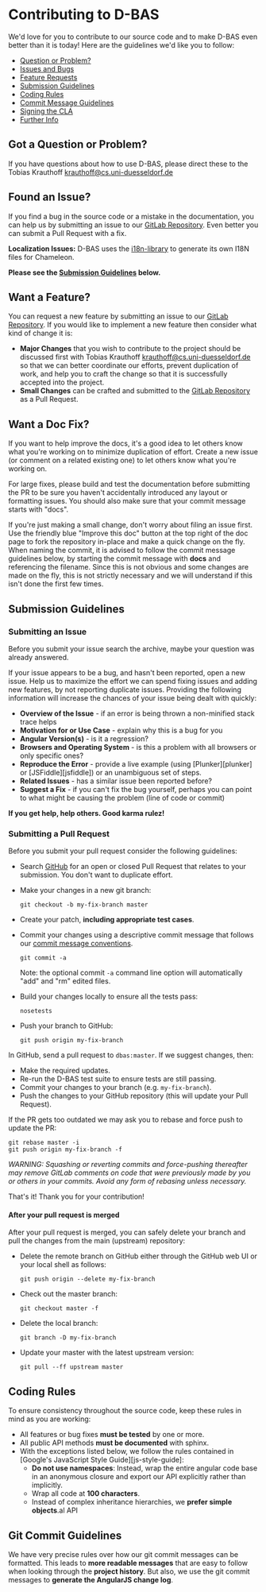 # Contributing to D-BAS

We'd love for you to contribute to our source code and to make D-BAS even better than it is
today! Here are the guidelines we'd like you to follow:

 - [Question or Problem?](#question)
 - [Issues and Bugs](#issue)
 - [Feature Requests](#feature)
 - [Submission Guidelines](#submit)
 - [Coding Rules](#rules)
 - [Commit Message Guidelines](#commit)
 - [Signing the CLA](#cla)
 - [Further Info](#info)

## <a name="question"></a> Got a Question or Problem?

If you have questions about how to use D-BAS, please direct these to the Tobias 
Krauthoff <krauthoff@cs.uni-duesseldorf.de>

## <a name="issue"></a> Found an Issue?

If you find a bug in the source code or a mistake in the documentation, you can 
help us by submitting an issue to our 
[GitLab Repository](https://gitlab.cs.uni-duesseldorf.de/project/dbas/issues). 
Even better you can submit a Pull Request with a fix.

**Localization Issues:** D-BAS uses the [i18n-library](https://github.com/wichert/lingua)
to generate its own I18N files for Chameleon.

**Please see the [Submission Guidelines](#submit) below.**

## <a name="feature"></a> Want a Feature?

You can request a new feature by submitting an issue to our 
[GitLab Repository](https://gitlab.cs.uni-duesseldorf.de/project/dbas/issues). 
If you would like to implement a new feature then consider what kind of change it 
is:

* **Major Changes** that you wish to contribute to the project should be discussed 
  first with Tobias Krauthoff <krauthoff@cs.uni-duesseldorf.de> so that we can 
  better coordinate our efforts, prevent duplication of work, and help you to 
  craft the change so that it is successfully accepted into the project.
* **Small Changes** can be crafted and submitted to the 
  [GitLab Repository](https://gitlab.cs.uni-duesseldorf.de/project/dbas/issues) 
  as a Pull Request.


## <a name="docs"></a> Want a Doc Fix?

If you want to help improve the docs, it's a good idea to let others know what you're working on to
minimize duplication of effort. Create a new issue (or comment on a related existing one) to let
others know what you're working on.

For large fixes, please build and test the documentation before submitting the PR to be sure you
haven't accidentally introduced any layout or formatting issues. You should also make sure that your
commit message starts with "docs".

If you're just making a small change, don't worry about filing an issue first. Use the friendly blue
"Improve this doc" button at the top right of the doc page to fork the repository in-place and make
a quick change on the fly. When naming the commit, it is advised to follow the commit message
guidelines below, by starting the commit message with **docs** and referencing the filename. Since
this is not obvious and some changes are made on the fly, this is not strictly necessary and we will
understand if this isn't done the first few times.

## <a name="submit"></a> Submission Guidelines

### Submitting an Issue
Before you submit your issue search the archive, maybe your question was already answered.

If your issue appears to be a bug, and hasn't been reported, open a new issue. Help us to maximize
the effort we can spend fixing issues and adding new features, by not reporting duplicate issues.
Providing the following information will increase the chances of your issue being dealt with
quickly:

* **Overview of the Issue** - if an error is being thrown a non-minified stack trace helps
* **Motivation for or Use Case** - explain why this is a bug for you
* **Angular Version(s)** - is it a regression?
* **Browsers and Operating System** - is this a problem with all browsers or only specific ones?
* **Reproduce the Error** - provide a live example (using [Plunker][plunker] or
  [JSFiddle][jsfiddle]) or an unambiguous set of steps.
* **Related Issues** - has a similar issue been reported before?
* **Suggest a Fix** - if you can't fix the bug yourself, perhaps you can point to what might be
  causing the problem (line of code or commit)

**If you get help, help others. Good karma rulez!**

### Submitting a Pull Request
Before you submit your pull request consider the following guidelines:

* Search [GitHub](https://gitlab.cs.uni-duesseldorf.de/project/dbas/merge_requests) 
  for an open or closed Pull Request that relates to your submission. You don't 
  want to duplicate effort.
* Make your changes in a new git branch:

    ```shell
    git checkout -b my-fix-branch master
    ```

* Create your patch, **including appropriate test cases**.
* Commit your changes using a descriptive commit message that follows our
  [commit message conventions](#commit).

    ```shell
    git commit -a
    ```
  Note: the optional commit `-a` command line option will automatically "add" and "rm" edited files.

* Build your changes locally to ensure all the tests pass:

    ```shell
    nosetests
    ```

* Push your branch to GitHub:

    ```shell
    git push origin my-fix-branch
    ```

In GitHub, send a pull request to `dbas:master`.
If we suggest changes, then:

* Make the required updates.
* Re-run the D-BAS test suite to ensure tests are still passing.
* Commit your changes to your branch (e.g. `my-fix-branch`).
* Push the changes to your GitHub repository (this will update your Pull Request).

If the PR gets too outdated we may ask you to rebase and force push to update the PR:

```shell
git rebase master -i
git push origin my-fix-branch -f
```

_WARNING: Squashing or reverting commits and force-pushing thereafter may remove GitLab comments
on code that were previously made by you or others in your commits. Avoid any form of rebasing
unless necessary._

That's it! Thank you for your contribution!

#### After your pull request is merged

After your pull request is merged, you can safely delete your branch and pull the changes
from the main (upstream) repository:

* Delete the remote branch on GitHub either through the GitHub web UI or your local shell as follows:

    ```shell
    git push origin --delete my-fix-branch
    ```

* Check out the master branch:

    ```shell
    git checkout master -f
    ```

* Delete the local branch:

    ```shell
    git branch -D my-fix-branch
    ```

* Update your master with the latest upstream version:

    ```shell
    git pull --ff upstream master
    ```

## <a name="rules"></a> Coding Rules

To ensure consistency throughout the source code, keep these rules in mind as you are working:

* All features or bug fixes **must be tested** by one or more.
* All public API methods **must be documented** with sphinx.
* With the exceptions listed below, we follow the rules contained in
  [Google's JavaScript Style Guide][js-style-guide]:
    * **Do not use namespaces**: Instead,  wrap the entire angular code base in an anonymous closure and
      export our API explicitly rather than implicitly.
    * Wrap all code at **100 characters**.
    * Instead of complex inheritance hierarchies, we **prefer simple objects**.al API

## <a name="commit"></a> Git Commit Guidelines

We have very precise rules over how our git commit messages can be formatted.  This leads to **more
readable messages** that are easy to follow when looking through the **project history**.  But also,
we use the git commit messages to **generate the AngularJS change log**.
